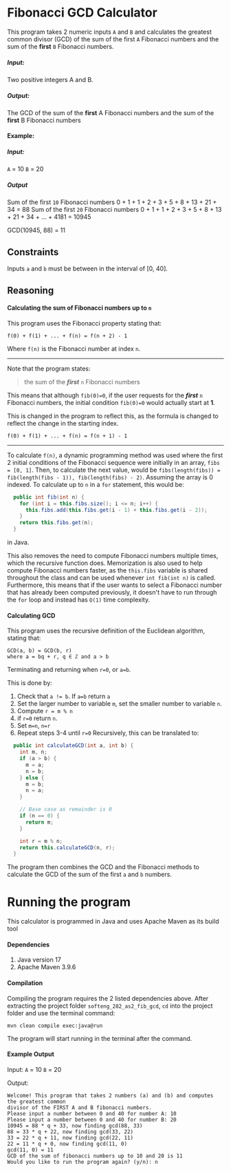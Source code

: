 # Fibonacci GCD Calculator

This program takes 2 numeric inputs `A` and `B` and calculates the greatest common divisor (GCD) of the sum of the first `A` Fibonacci numbers and the sum of the **first** `B` Fibonacci numbers. 

##### Input:
Two positive integers A and B. 
##### Output:
The GCD of the sum of the **first** A Fibonacci numbers and the sum of the **first** B Fibonacci numbers

#### Example:
##### Input: 
`A` = 10
`B` = 20

##### Output
Sum of the first `10` Fibonacci numbers
0 + 1 + 1 + 2 + 3 + 5 + 8 + 13 + 21 + 34 = 88
Sum of the first `20` Fibonacci numbers
0 + 1 + 1 + 2 + 3 + 5 + 8 + 13 + 21 + 34 + ... + 4181 = 10945

GCD(10945, 88) = 11
## Constraints
Inputs `a` and `b` must be between in the interval of \[0, 40\].

## Reasoning

#### Calculating the sum of Fibonacci numbers up to `n`
This program uses the Fibonacci property stating that:
```
f(0) + f(1) + ... + f(n) = f(n + 2) - 1
```
Where `f(n)` is the Fibonacci number at index `n`.

***
Note that the program states:

>the sum of the ***first*** `n` Fibonacci numbers

This means that although `fib(0)=0`, if the user requests for the ***first*** `n` Fibonacci numbers, the initial condition `fib(0)=0` would actually start at **1**. 

This is changed in the program to reflect this, as the formula is changed to reflect the change in the starting index.
```
f(0) + f(1) + ... + f(n) = f(n + 1) - 1
```
***

To calculate `f(n)`, a dynamic programming method was used where the first 2 initial conditions of the Fibonacci sequence were initially in an array, `fibs = [0, 1]`. Then, to calculate the next value, would be `fibs(length(fibs)) = fib(length(fibs - 1)), fib(length(fibs) - 2)`. Assuming the array is 0 indexed.
To calculate up to `n` in a `for` statement, this would be:
```java
  public int fib(int n) {
    for (int i = this.fibs.size(); i <= n; i++) {
      this.fibs.add(this.fibs.get(i - 1) + this.fibs.get(i - 2));
    }
    return this.fibs.get(n);
  }
```
in Java.

This also removes the need to compute Fibonacci numbers multiple times, which the recursive function does.
Memorization is also used to help compute Fibonacci numbers faster, as the `this.fibs` variable is shared throughout the class and can be used whenever `int fib(int n)` is called. Furthermore, this means that if the user wants to select a Fibonacci number that has already been computed previously, it doesn't have to run through the `for` loop and instead has `O(1)` time complexity.

#### Calculating GCD
This program uses the recursive definition of the Euclidean algorithm, stating that:
```
GCD(a, b) = GCD(b, r)
where a = bq + r, q ∈ ℤ and a > b
```
Terminating and returning when `r=0`, or `a=b`.

This is done by:
1) Check that `a != b`. If `a=b` return `a`
2) Set the larger number to variable `m`, set the smaller number to variable `n`.
3) Compute `r = m % n`
4) if `r=0` return `n`.
5) Set `m=n`, `n=r`
6) Repeat steps 3-4 until `r=0`
Recursively, this can be translated to:

```java
  public int calculateGCD(int a, int b) {
    int m, n;
    if (a > b) {
      m = a;
      n = b;
    } else {
      m = b;
      n = a;
    }

    // Base case as remainder is 0
    if (n == 0) {
      return m;
    }

    int r = m % n;
    return this.calculateGCD(n, r);
  }
```

The program then combines the GCD and the Fibonacci methods to calculate the GCD of the sum of the first `a` and `b` numbers.
# Running the program
This calculator is programmed in Java and uses Apache Maven as its build tool
#### Dependencies
1) Java version 17
2) Apache Maven 3.9.6

#### Compilation
Compiling the program requires the 2 listed dependencies above. After extracting the project folder `softeng_282_as2_fib_gcd`, `cd` into the project folder and use the terminal command:

```
mvn clean compile exec:java@run
```

The program will start running in the terminal after the command.

#### Example Output
Input:
`A` = 10
`B` = 20

Output:
```
Welcome! This program that takes 2 numbers (a) and (b) and computes the greatest common
divisor of the FIRST A and B fibonacci numbers.
Please input a number between 0 and 40 for number A: 10
Please input a number between 0 and 40 for number B: 20
10945 = 88 * q + 33, now finding gcd(88, 33)
88 = 33 * q + 22, now finding gcd(33, 22)
33 = 22 * q + 11, now finding gcd(22, 11)
22 = 11 * q + 0, now finding gcd(11, 0)
gcd(11, 0) = 11
GCD of the sum of fibonacci numbers up to 10 and 20 is 11
Would you like to run the program again? (y/n): n
```


